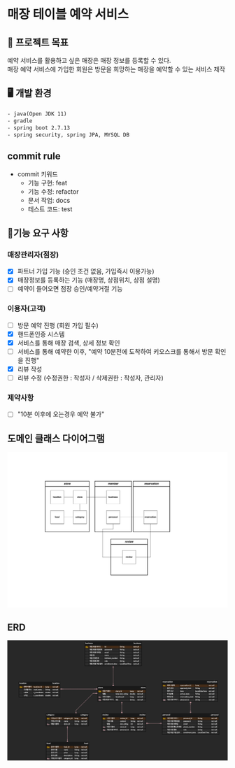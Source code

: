 # 매장 테이블 예약 서비스

## 🎯 프로젝트 목표
예약 서비스를 활용하고 싶은 매장은 매장 정보를 등록할 수 있다.   
매장 예약 서비스에 가입한 회원은 방문을 희망하는 매장을 예약할 수 있는 서비스 제작

## 🖥 개발 환경
```text
- java(Open JDK 11)
- gradle 
- spring boot 2.7.13
- spring security, spring JPA, MYSQL DB
```

## commit rule
- commit 키워드
  - 기능 구현: feat
  - 기능 수정: refactor
  - 문서 작업: docs
  - 테스트 코드: test

## 📌기능 요구 사항

### 매장관리자(점장)
-[x] 파트너 가입 기능 (승인 조건 없음, 가입즉시 이용가능)
-[x] 매장정보를 등록하는 기능 (매장명, 상점위치, 상점 설명)
-[ ] 예약이 들어오면 점장 승인/예약거절 기능

### 이용자(고객)
-[ ] 방문 예약 진행 (회원 가입 필수)
-[x] 핸드폰인증 시스템
-[x] 서비스를 통해 매장 검색, 상세 정보 확인
-[ ] 서비스를 통해 예약한 이후, "예약 10분전에 도착하여 키오스크를 통해서 방문 확인을 진행"
-[x] 리뷰 작성
-[ ] 리뷰 수정 (수정권한 : 작성자 / 삭제권한 : 작성자, 관리자)

### 제약사항
-[ ] "10분 이후에 오는경우 예약 불가"

## 도메인 클래스 다이어그램
![class diagram](store_reservation_diagram_with_aggregate.drawio.png)

## ERD
![erd](store_reservation_ERD.png)



